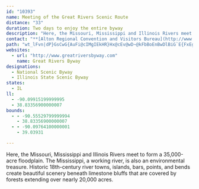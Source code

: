 ```yaml
---
id: "10393"
name: Meeting of the Great Rivers Scenic Route
distance: "33"
duration: Two days to enjoy the entire byway
description: "Here, the Missouri, Mississippi and Illinois Rivers meet to form a 35,000-acre floodplain. The Mississippi, a working river, is also an environmental treasure. Historic 18th Century river towns, islands, bars, points and bends create beautiful scenery beneath limestone bluffs that are covered by forests extending over nearly 20,000 acres."
contact: "**[Alton Regional Convention and Visitors Bureau](http://www.visitalton.com)**  \r\n 618-465-6676  \r\n 800-258-6645  \r\n\r\n"
path: "wt_lFvn|dP}GsCwG{AuFi@cIMgIEkHR}Hx@cEv@wD~@kFbBoEnBwDlBiG`E{FxEg]j]eEbDuDjCn@zChApHr@fIPfEFzGOtEUdEa@nDeAjGcAjEkKf`@_BnI}EzYk@nCqA`E}AvD_CbEsAdByJjKwBrCsAtBcClFcAlCmZr`A}BdGoA~BiBlCoSlWgAbBgAjBq@lAQ\\Yf@mBhEcCfG_ExNaBtDcA|AwB`CgElCaV`NqA`A_@d@eA~By@bD]jCeBlQm@bI{Arm@SdD[hB}@~Ac@^o@DCTETGVGRAZOl@GXO~@K|@KrAi@dOg@dB_CdGuDzGiFzHkAjA{LbJ}CjDmDlG_BbD_KtUyFbLoIrNa@Psa@`n@mAxBeFhMkInOsFfLeE`I_BzDaL|ZeJdX_GrNmP`b@gDdHcIbO_A~ByBvHaFvMsAtEo@lDy@hFo@dGgBfJwNfn@mP`k@{@nE_AvGm@`D_ArDsBxEwIxNyArDs@hCo@bDo@vEc@nHIlFB~AD`Bb@dFp@fDdBzGzAxDlExIfCzGdBxFfDnPv@`GzArW^dJTbX[tJShCy@rG}Hdi@gHla@eJjd@cUj_AiClJqKj]cFvOmOxa@qKtZqKp]cEvLyBdGqDtIu@~Bm@`CiCbM{CjK}Rzm@aFhP_BlHaHl`@aEbW{A|Ng@`HcAzHsGj^o@bGc@fGHdK|@bZIjIQnEwBzJg@nBa@nAO^s@tB_@hAUx@WbAS`A]vBM~@Kx@Ir@Eh@El@Cp@A^@R@ZFltB}CtWg@bGGfQgAzHcAlEk@rD]rFFtJe@tLCbM_@rG@dCl@`LGrAFzKNlEx@hH@pCWtFgBlLUtDT`Dr@|DhD|GxApBh@`@d@r@V|@dAxH|BtIZ~Bv@hJxCzRD`AIrF{@pN`@lK?dFYrFaB`K}@|HO`JHtYh@`Lt@bFx@jEx@hGNpB?rEYjb@rAjXNfKc@jTkAtTi@fDy@xBgBpByBlBeCtC{DzF_AdA_CjDaAz@aCbAcBF}CCsDj@mBj@aNxBqEf@}Gb@sDQgEq@gHaCwGmDuNaKsBw@aGYsVTiELmDr@{CfA_D~BgCrCo@rAyBxBcCdAeGl@kXxB}NaAsXe@iB?iBTcBx@}@v@k@`Am@|Ag@r@gAdAuAr@mBf@}QxDmJzAsEj@iMf@cEp@iDxAwEpCyC`A{UjEuBRuACaBO_B?sBl@sEzBu\\`H"
websites:
  - url: "http://www.greatriversbyway.com"
    name: Great Rivers Byway
designations:
  - National Scenic Byway
  - Illinois State Scenic Byway
states:
  - IL
ll:
  - -90.09915199999995
  - 38.83356900000007
bounds:
  - - -90.55529799999994
    - 38.83356900000007
  - - -90.09764100000001
    - 39.03931

---
```


Here, the Missouri, Mississippi and Illinois Rivers meet to form a 35,000-acre floodplain. The Mississippi, a working river, is also an environmental treasure. Historic 18th-century river towns, islands, bars, points, and bends create beautiful scenery beneath limestone bluffs that are covered by forests extending over nearly 20,000 acres.
